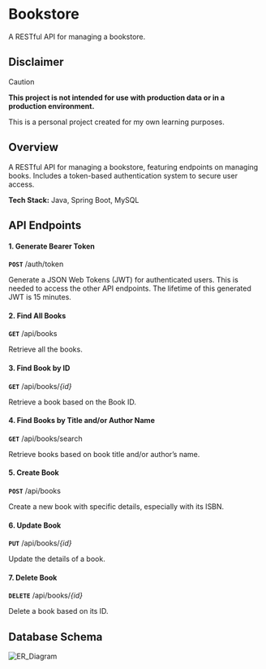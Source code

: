 # Bookstore
A RESTful API for managing a bookstore.

## Disclaimer
> [!CAUTION]
> **This project is not intended for use with production data or in a production environment.**
> 
> This is a personal project created for my own learning purposes.

## Overview
A RESTful API for managing a bookstore, featuring endpoints on managing books. Includes a token-based authentication system to secure user access.

**Tech Stack:** Java, Spring Boot, MySQL

## API Endpoints
#### 1. Generate Bearer Token
**`POST`** /auth/token

Generate a JSON Web Tokens (JWT) for authenticated users. This is needed to access the other API
endpoints. The lifetime of this generated JWT is 15 minutes.

#### 2. Find All Books
**`GET`** /api/books

Retrieve all the books.

#### 3. Find Book by ID
**`GET`** /api/books/*{id}*

Retrieve a book based on the Book ID.

#### 4. Find Books by Title and/or Author Name
**`GET`** /api/books/search

Retrieve books based on book title and/or author’s name.

#### 5. Create Book
**`POST`** /api/books

Create a new book with specific details, especially with its ISBN.

#### 6. Update Book
**`PUT`** /api/books/*{id}*

Update the details of a book.

#### 7. Delete Book
**`DELETE`** /api/books/*{id}*

Delete a book based on its ID.

## Database Schema
![ER_Diagram](https://github.com/user-attachments/assets/7a1481b1-f043-41a0-b06b-6d9fb25db31a)
